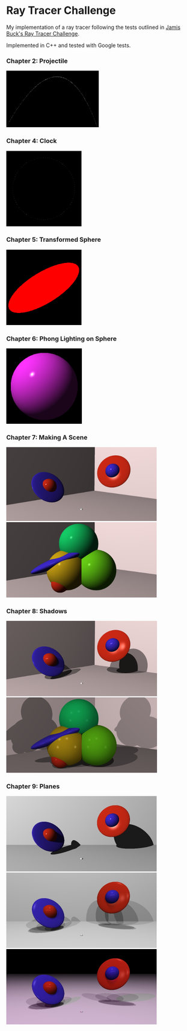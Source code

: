 # Ray Tracer Challenge
My implementation of a ray tracer following the tests outlined in [Jamis Buck's Ray Tracer Challenge](http://raytracerchallenge.com/).

Implemented in C++ and tested with Google tests. 

### Chapter 2: Projectile

<img src="example_imgs/0_projectile.png" height="150"> 

### Chapter 4: Clock

<img src="example_imgs/1_clock.png" height="200">

### Chapter 5: Transformed Sphere

<img src="example_imgs/2_sheared_sphere.png" height="200"></br>

### Chapter 6: Phong Lighting on Sphere 

<img src="example_imgs/3_phong_lit_sphere.png" height="200"></br>

### Chapter 7: Making A Scene

<img src="example_imgs/4_making_a_scene.png" width="400"></br>
<img src="example_imgs/4_making_a_scene2.png" width="400"></br>

### Chapter 8: Shadows

<img src="example_imgs/5_making_a_scene_shadows.png" height="200"></br>
<img src="example_imgs/5_making_a_scene_shadows2.png" height="200"></br>

### Chapter 9: Planes
<img src="example_imgs/9_planes_1.jpg" height="200"></br>
<img src="example_imgs/9_planes_2.jpg" height="200"></br>
<img src="example_imgs/9_planes_3.jpg" height="200"></br>
